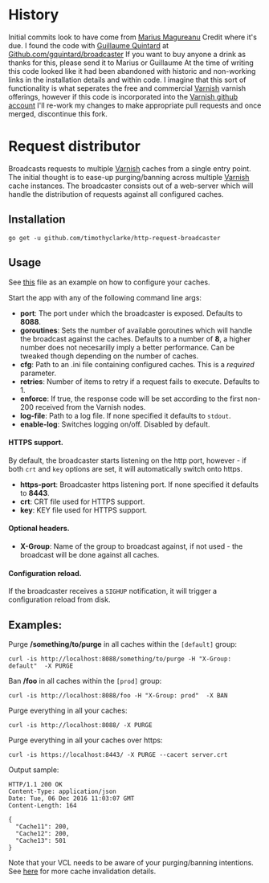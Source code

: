 # History
Initial commits look to have come from [Marius Magureanu](github.com/mariusmagureanu) Credit where it's due.
I found the code with [Guillaume Quintard](https://github.com/gquintard) at [Github.com/gquintard/broadcaster](https://github.com/gquintard/broadcaster)
If you want to buy anyone a drink as thanks for this, please send it to Marius or Guillaume
At the time of writing this code looked like it had been abandoned with historic and non-working links in the installation details and within code.
I imagine that this sort of functionality is what seperates the free and commercial [Varnish](<https://www.varnish-cache.org/>) varnish offerings, however
if this code is incorporated into the [Varnish github account](https://github.com/varnish) I'll re-work my changes to make appropriate pull requests and once
merged, discontinue this fork.


# Request distributor
Broadcasts requests to multiple [Varnish](<https://www.varnish-cache.org/>) caches from a single entry point.
The initial thought is to ease-up purging/banning across multiple [Varnish](<https://www.varnish-cache.org/>) cache instances.
The broadcaster consists out of a web-server which will handle the distribution of requests against all configured caches.

## Installation

    go get -u github.com/timothyclarke/http-request-broadcaster

## Usage

See [this](caches.ini) file as an example on how to configure your caches.

Start the app with any of the following command line args:

  - **port**: The port under which the broadcaster is exposed. Defaults to **8088**.
  - **goroutines**: Sets the number of available goroutines which will handle the broadcast against the caches. Defaults to a number of **8**, a higher number does not necesarilly imply a better performance. Can be tweaked though depending on the number of caches.
  - **cfg**: Path to an .ini file containing configured caches. This is a *required* parameter.
  - **retries**: Number of items to retry if a request fails to execute. Defaults to 1.
  - **enforce**: If true, the response code will be set according to the first non-200 received from the Varnish nodes.
  - **log-file**: Path to a log file. If none specified it defaults to ```stdout```.
  - **enable-log**: Switches logging on/off. Disabled by default.

#### HTTPS support.

  By default, the broadcaster starts listening on the http port, however - if both ``crt`` and ``key`` options are set, it will automatically switch onto https.

  - **https-port**: Broadcaster https listening port. If none specified it defaults to **8443**.
  - **crt**: CRT file used for HTTPS support.
  - **key**: KEY file used for HTTPS support.

#### Optional headers.

   - **X-Group**: Name of the group to broadcast against, if not used - the broadcast will be done against all caches.

#### Configuration reload.

   If the broadcaster receives a ``SIGHUP`` notification, it will trigger a configuration reload from disk.

## Examples:

Purge **/something/to/purge** in all caches within the ``[default]`` group:
```
curl -is http://localhost:8088/something/to/purge -H "X-Group: default"  -X PURGE
```

Ban **/foo** in all caches within the ``[prod]`` group:
```
curl -is http://localhost:8088/foo -H "X-Group: prod"  -X BAN
```

Purge everything in all your caches:
```
curl -is http://localhost:8088/ -X PURGE
```

Purge everything in all your caches over https:
```
curl -is https://localhost:8443/ -X PURGE --cacert server.crt
```

Output sample:
```
HTTP/1.1 200 OK
Content-Type: application/json
Date: Tue, 06 Dec 2016 11:03:07 GMT
Content-Length: 164

{
  "Cache11": 200,
  "Cache12": 200,
  "Cache13": 501
}
```

Note that your VCL needs to be aware of your purging/banning intentions. See [here](https://www.varnish-cache.org/docs/trunk/users-guide/purging.html) for more cache invalidation details.
